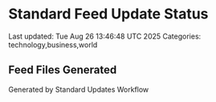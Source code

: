 # Standard Feed Update Status
Last updated: Tue Aug 26 13:46:48 UTC 2025
Categories: technology,business,world

## Feed Files Generated

Generated by Standard Updates Workflow
